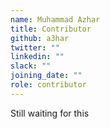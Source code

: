 ```yaml
---
name: Muhammad Azhar
title: Contributor
github: a3har
twitter: ""
linkedin: ""
slack: ""
joining_date: ""
role: contributor
---
```


Still waiting for this
